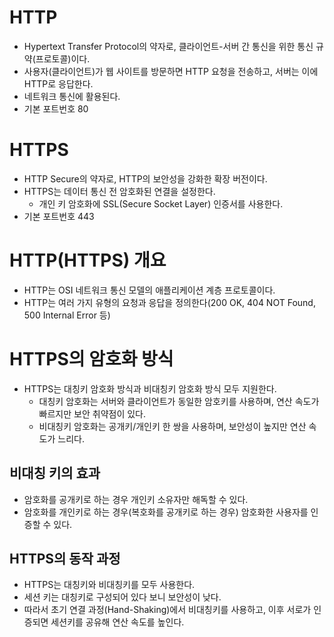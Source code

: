 # HTTP

- Hypertext Transfer Protocol의 약자로, 클라이언트-서버 간 통신을 위한 통신 규약(프로토콜)이다.
- 사용자(클라이언트)가 웹 사이트를 방문하면 HTTP 요청을 전송하고, 서버는 이에 HTTP로 응답한다.
- 네트워크 통신에 활용된다.
- 기본 포트번호 80

# HTTPS

- HTTP Secure의 약자로, HTTP의 보안성을 강화한 확장 버전이다.
- HTTPS는 데이터 통신 전 암호화된 연결을 설정한다.
    - 개인 키 암호화에 SSL(Secure Socket Layer) 인증서를 사용한다.
- 기본 포트번호 443

# HTTP(HTTPS) 개요

- HTTP는 OSI 네트워크 통신 모델의 애플리케이션 계층 프로토콜이다.
- HTTP는 여러 가지 유형의 요청과 응답을 정의한다(200 OK, 404 NOT Found, 500 Internal Error 등)

# HTTPS의 암호화 방식

- HTTPS는 대칭키 암호화 방식과 비대칭키 암호화 방식 모두 지원한다.
    - 대칭키 암호화는 서버와 클라이언트가 동일한 암호키를 사용하며, 연산 속도가 빠르지만 보안 취약점이 있다.
    - 비대칭키 암호화는 공개키/개인키 한 쌍을 사용하며, 보안성이 높지만 연산 속도가 느리다.

## 비대칭 키의 효과

- 암호화를 공개키로 하는 경우 개인키 소유자만 해독할 수 있다.
- 암호화를 개인키로 하는 경우(복호화를 공개키로 하는 경우) 암호화한 사용자를 인증할 수 있다.

## HTTPS의 동작 과정

- HTTPS는 대칭키와 비대칭키를 모두 사용한다.
- 세션 키는 대칭키로 구성되어 있다 보니 보안성이 낮다.
- 따라서 초기 연결 과정(Hand-Shaking)에서 비대칭키를 사용하고, 이후 서로가 인증되면 세션키를 공유해 연산 속도를 높인다.